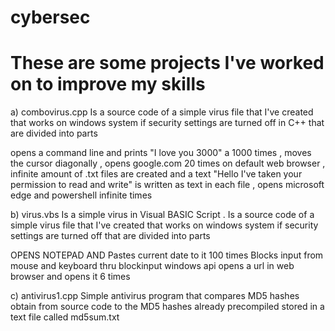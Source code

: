 # cybersec
# These are some projects I've worked on to improve my skills 
 
a) combovirus.cpp 
Is a source code of a simple virus file that I've created that works on windows system if security settings are turned off in C++ that are divided into parts 

   opens a command line and prints "I love you 3000" a 1000 times ,
   moves the cursor diagonally ,
   opens google.com 20 times on default web browser ,
   infinite amount of .txt files are created and a text "Hello I've taken your permission to read and write" is written as text in each file ,
   opens microsoft edge and powershell infinite times 
   
   


b) virus.vbs 
Is a simple virus in Visual BASIC Script . Is a source code of a simple virus file that I've created that works on windows system if security settings are turned off that are divided into parts
 
 OPENS NOTEPAD AND Pastes current date to it 100 times
 Blocks input from mouse and keyboard thru blockinput windows api 
 opens a url in web browser and opens it 6 times 
 
 c) antivirus1.cpp Simple antivirus program that compares MD5 hashes obtain from source code to the MD5 hashes already precompiled stored in a text file called md5sum.txt
 
